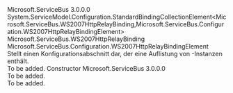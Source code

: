 <Type Name="WS2007HttpRelayBindingCollectionElement" FullName="Microsoft.ServiceBus.Configuration.WS2007HttpRelayBindingCollectionElement">
  <TypeSignature Language="C#" Value="public class WS2007HttpRelayBindingCollectionElement : System.ServiceModel.Configuration.StandardBindingCollectionElement&lt;Microsoft.ServiceBus.WS2007HttpRelayBinding,Microsoft.ServiceBus.Configuration.WS2007HttpRelayBindingElement&gt;" />
  <TypeSignature Language="ILAsm" Value=".class public auto ansi beforefieldinit WS2007HttpRelayBindingCollectionElement extends System.ServiceModel.Configuration.StandardBindingCollectionElement`2&lt;class Microsoft.ServiceBus.WS2007HttpRelayBinding, class Microsoft.ServiceBus.Configuration.WS2007HttpRelayBindingElement&gt;" />
  <TypeSignature Language="DocId" Value="T:Microsoft.ServiceBus.Configuration.WS2007HttpRelayBindingCollectionElement" />
  <TypeSignature Language="VB.NET" Value="Public Class WS2007HttpRelayBindingCollectionElement&#xA;Inherits StandardBindingCollectionElement(Of WS2007HttpRelayBinding, WS2007HttpRelayBindingElement)" />
  <TypeSignature Language="F#" Value="type WS2007HttpRelayBindingCollectionElement = class&#xA;    inherit StandardBindingCollectionElement&lt;WS2007HttpRelayBinding, WS2007HttpRelayBindingElement&gt;" />
  <AssemblyInfo>
    <AssemblyName>Microsoft.ServiceBus</AssemblyName>
    <AssemblyVersion>3.0.0.0</AssemblyVersion>
  </AssemblyInfo>
  <Base>
    <BaseTypeName>System.ServiceModel.Configuration.StandardBindingCollectionElement&lt;Microsoft.ServiceBus.WS2007HttpRelayBinding,Microsoft.ServiceBus.Configuration.WS2007HttpRelayBindingElement&gt;</BaseTypeName>
    <BaseTypeArguments>
      <BaseTypeArgument TypeParamName="!0">Microsoft.ServiceBus.WS2007HttpRelayBinding</BaseTypeArgument>
      <BaseTypeArgument TypeParamName="!1">Microsoft.ServiceBus.Configuration.WS2007HttpRelayBindingElement</BaseTypeArgument>
    </BaseTypeArguments>
  </Base>
  <Interfaces />
  <Docs>
    <summary>Stellt einen Konfigurationsabschnitt dar, der eine Auflistung von <see cref="T:Microsoft.ServiceBus.Configuration.WS2007HttpRelayBindingElement" />-Instanzen enthält.</summary>
    <remarks>To be added.</remarks>
  </Docs>
  <Members>
    <Member MemberName=".ctor">
      <MemberSignature Language="C#" Value="public WS2007HttpRelayBindingCollectionElement ();" />
      <MemberSignature Language="ILAsm" Value=".method public hidebysig specialname rtspecialname instance void .ctor() cil managed" />
      <MemberSignature Language="DocId" Value="M:Microsoft.ServiceBus.Configuration.WS2007HttpRelayBindingCollectionElement.#ctor" />
      <MemberSignature Language="VB.NET" Value="Public Sub New ()" />
      <MemberType>Constructor</MemberType>
      <AssemblyInfo>
        <AssemblyName>Microsoft.ServiceBus</AssemblyName>
        <AssemblyVersion>3.0.0.0</AssemblyVersion>
      </AssemblyInfo>
      <Parameters />
      <Docs>
        <summary>To be added.</summary>
        <remarks>To be added.</remarks>
      </Docs>
    </Member>
  </Members>
</Type>